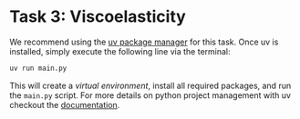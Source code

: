 # Task 3: Viscoelasticity

We recommend using the [uv package manager](https://docs.astral.sh/uv/) for this task. Once uv is installed, simply execute the following line via the terminal:

```bash
uv run main.py
```

This will create a _virtual environment_, install all required packages, and run the `main.py` script. For more details on python project management with uv checkout the [documentation](https://docs.astral.sh/uv/).
